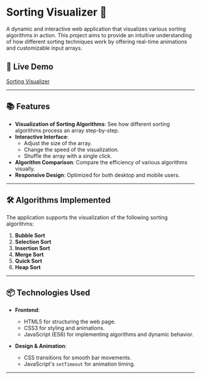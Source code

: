 # Sorting Visualizer 🎨

A dynamic and interactive web application that visualizes various sorting algorithms in action. This project aims to provide an intuitive understanding of how different sorting techniques work by offering real-time animations and customizable input arrays.

## 🚀 Live Demo  
[Sorting Visualizer](https://swethadevi123.github.io/SortingVisualizer/)

---

## 📚 Features

- **Visualization of Sorting Algorithms**: See how different sorting algorithms process an array step-by-step.
- **Interactive Interface**:
  - Adjust the size of the array.
  - Change the speed of the visualization.
  - Shuffle the array with a single click.
- **Algorithm Comparison**: Compare the efficiency of various algorithms visually.
- **Responsive Design**: Optimized for both desktop and mobile users.
  
---

## 🛠️ Algorithms Implemented

The application supports the visualization of the following sorting algorithms:

1. **Bubble Sort**  
2. **Selection Sort**  
3. **Insertion Sort**  
4. **Merge Sort**  
5. **Quick Sort**  
6. **Heap Sort**  
---

## 📦 Technologies Used

- **Frontend**:
  - HTML5 for structuring the web page.
  - CSS3 for styling and animations.
  - JavaScript (ES6) for implementing algorithms and dynamic behavior.

- **Design & Animation**:
  - CSS transitions for smooth bar movements.
  - JavaScript's `setTimeout` for animation timing.

---
